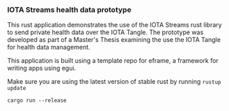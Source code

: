 ### IOTA Streams health data prototype
This rust application demonstrates the use of the IOTA Streams rust library to send private health data over the IOTA Tangle. 
The prototype was developed as part of a Master's Thesis examining the use the IOTA Tangle for health data management.

This application is built using a template repo for eframe, a framework for writing apps using egui.

Make sure you are using the latest version of stable rust by running `rustup update`

`cargo run --release`